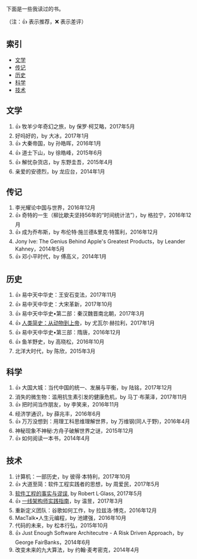 下面是一些我读过的书。

（注：:+1: 表示推荐，:x: 表示差评）

## 索引

- [文学](#文学)
- [传记](#传记)
- [历史](#历史)
- [科学](#科学)
- [技术](#技术)

## 文学

1. :+1: 牧羊少年奇幻之旅，by 保罗·柯艾略，2017年5月
1. 好吗好的，by 大冰，2017年1月
1. :+1: 大秦帝国，by 孙皓晖，2016年1月
1. :+1: 道士下山，by 徐皓峰，2015年6月
1. :+1: 解忧杂货店，by 东野圭吾，2015年4月
1. 亲爱的安德烈，by 龙应台，2014年1月


## 传记

1. 李光耀论中国与世界，2016年12月
1. :+1: 奇特的一生（柳比歇夫坚持56年的“时间统计法”），by 格拉宁，2016年12月
1. :+1: 成为乔布斯，by 布伦特·施兰德&里克·特策利，2016年12月
1. Jony Ive: The Genius Behind Apple's Greatest Products，by Leander Kahney，2014年5月
1. :+1: 邓小平时代，by 傅高义，2014年1月


## 历史

1. :+1: 易中天中华史：王安石变法，2017年11月
1. :+1: 易中天中华史：大宋革新，2017年10月
1. :+1: 易中天中华史•第二部：秦汉魏晋南北朝，2017年3月
1. :+1: [人类简史：从动物到上帝](http://wuchenxu.com/2017/01/30/reading-notes-1-history-of-humankind/)，by 尤瓦尔·赫拉利，2017年1月
1. :+1: 易中天中华史•第三部：隋唐，2016年12月
1. :+1: 鱼羊野史，by 高晓松，2016年10月
1. 北洋大时代，by 陈欣，2015年3月


## 科学

1. :+1: 大国大城：当代中国的统一、发展与平衡，by 陆铭，2017年12月
1. 消失的微生物：滥用抗生素引发的健康危机，by 马丁·布莱泽，2017年11月
1. :+1: 把时间当作朋友，by 李笑来，2016年11月
1. 经济学通识，by 薛兆丰，2016年6月
1. :+1: 万万没想到：用理工科思维理解世界，by 万维钢(同人于野)，2016年4月
1. 神秘现象不神秘:方舟子破解世界之谜，2015年12月
1. :+1: 如何阅读一本书，2014年4月


## 技术

1. 计算机：一部历史，by 彼得·本特利，2017年10月
1. :+1: 大道至简：软件工程实践者的思想，by 周爱民，2017年5月
1. [软件工程的事实与谬误](http://wuchenxu.com/2017/05/12/reading-notes-3-Facts-and-fallacies-of-software-engineering/), by Robert L·Glass, 2017年5月
1. :+1: [一线架构师实践指南](http://wuchenxu.com/reading-notes-2-practice-guide-for-frontline-architects/)，by 温昱，2017年3月
1. 重新定义团队：谷歌如何工作，by 拉兹洛·博克，2016年12月
1. MacTalk•人生元编程，by 池建强，2016年10月
1. 代码的未来，by 松本行弘，2015年10月
1. :+1: Just Enough Software Architecutre - A Risk Driven Approach，by George FairBanks，2014年6月
1. 改变未来的九大算法，by 约翰·麦考密克，2014年4月



